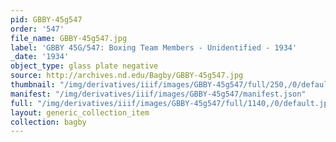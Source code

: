 ```yaml
---
pid: GBBY-45g547
order: '547'
file_name: GBBY-45g547.jpg
label: 'GBBY 45G/547: Boxing Team Members - Unidentified - 1934'
_date: '1934'
object_type: glass plate negative
source: http://archives.nd.edu/Bagby/GBBY-45g547.jpg
thumbnail: "/img/derivatives/iiif/images/GBBY-45g547/full/250,/0/default.jpg"
manifest: "/img/derivatives/iiif/images/GBBY-45g547/manifest.json"
full: "/img/derivatives/iiif/images/GBBY-45g547/full/1140,/0/default.jpg"
layout: generic_collection_item
collection: bagby
---
```

